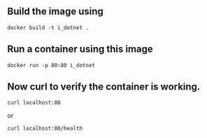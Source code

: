 ## Build the image using 
`docker build -t i_dotnet .`


## Run a container using this image
`docker run -p 80:80 i_dotnet`

## Now curl to verify the container is working.
`curl localhost:80` 

or

 `curl localhost:80/health`